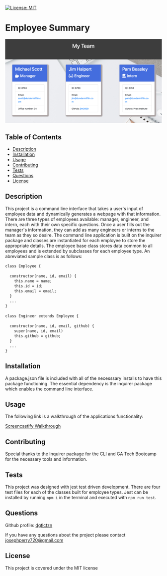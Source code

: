 [![License: MIT](https://img.shields.io/badge/License-MIT-yellow.svg)](https://opensource.org/licenses/MIT)
  # Employee Summary

  ![employee page](./output/images/employees.png)

  ## Table of Contents
  * [Description](#description)
  * [Installation](#installation)
  * [Usage](#usage)
  * [Contributing](#contributing)
  * [Tests](#tests)
  * [Questions](#questions)
  * [License](#license)

  ## Description
  This project is a command line interface that takes a user's input of employee data and dynamically generates a webpage with that information. There are three types of employees available: manager, engineer, and intern, each with their own specific questions. Once a user fills out the manager's information, they can add as many engineers or interns to the team as they so desire. The command line application is built on the inquirer package and classes are instantiated for each employee to store the appropriate details. The employee base class stores data common to all employees and is extended by subclasses for each employee type. An abreviated sample class is as follows: 
  ```
class Employee {

    constructor(name, id, email) {
      this.name = name;
      this.id = id;
      this.email = email;
    }
    ...
}

class Engineer extends Employee {

    constructor(name, id, email, github) {
      super(name, id, email)
      this.github = github;
    }
    ...
}
  ```
  ## Installation
  A package.json file is included with all of the necesssary installs to have this package functioning. The essential dependency is the inquirer package which enables the command line interface.
  ## Usage
  The following link is a walkthrough of the applications functionality:
  
  [Screencastify Walkthrough](https://drive.google.com/file/d/1msv5JuUuk3y1Nxt2d4-CBpzCgOprQnSW/view)
  ## Contributing
  Special thanks to the Inquirer package for the CLI and GA Tech Bootcamp for the necessary tools and information.
  ## Tests
  This project was designed with jest test driven development. There are four test files for each of the classes built for employee types. Jest can be installed by running ```npm i``` in the terminal and executed with ```npm run test```. 
  ## Questions
  Github profile: [dgtlctzn](https://github.com/dgtlctzn)
  
  If you have any questions about the project please contact josephperry720@gmail.com
  ## License
  This project is covered under the MIT license
